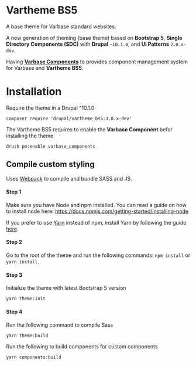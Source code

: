 # Vartheme BS5

A base theme for Varbase standard websites.

A new generation of theming (base theme) based on **Bootstrap 5**, **Single Directory Components (SDC)** with **Drupal** `~10.1.0`, and **UI Patterns** `2.0.x-dev`.

Having **[Varbase Components](https://www.drupal.org/project/varbase_components)** to provides component management system for Varbase and **Vartheme BS5**.

# Installation
Require the theme in a Drupal ^10.1.0
```
composer require 'drupal/vartheme_bs5:3.0.x-dev'
```
The Vartheme BS5 requires to enable the **Varbase Component** befor installing the theme
```
drush pm:enable varbase_components
```

## Compile custom styling
Uses [Webpack](https://webpack.js.org) to compile and
bundle SASS and JS.

#### Step 1

Make sure you have Node and npm installed.
You can read a guide on how to install node here:
https://docs.npmjs.com/getting-started/installing-node

If you prefer to use [Yarn](https://yarnpkg.com) instead of npm, install Yarn by
following the guide [here](https://yarnpkg.com/docs/install).

#### Step 2

Go to the root of the theme and run the following commands: `npm install` or `yarn install`.

#### Step 3
Initialize the theme with latest Bootstrap 5 version

```
yarn theme:init
```

#### Step 4

Run the following command to compile Sass

```
yarn theme:build
```

Run the following to build components for custom components
```
yarn components:build
```
